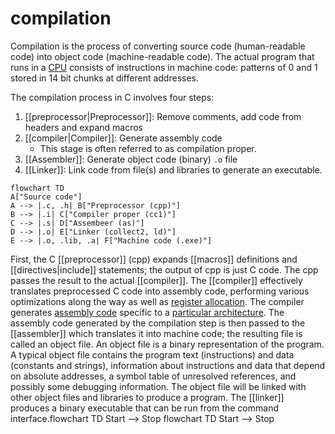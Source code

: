 # compilation

Compilation is the process of converting source code (human-readable code) into object code (machine-readable code). The actual program that runs in a [CPU](https://en.wikipedia.org/wiki/Central_processing_unit) consists of instructions in machine code: patterns of 0 and 1 stored in 14 bit chunks at different addresses.

The compilation process in C involves four steps:
1. [[preprocessor|Preprocessor]]: Remove comments, add code from headers and expand macros
2. [[compiler|Compiler]]: Generate assembly code
	- This stage is often referred to as compilation proper.
3. [[Assembler]]: Generate object code (binary) `.o` file
4. [[Linker]]: Link code from file(s) and libraries to generate an executable.

```mermaid
flowchart TD
A["Source code"]
A --> |.c, .h| B["Preprocessor (cpp)"]
B --> |.i| C["Compiler proper (cc1)"]
C --> |.s| D["Assembeer (as)"]
D --> |.o| E["Linker (collect2, ld)"]
E --> |.o, .lib, .a| F["Machine code (.exe)"]
```

First, the C [[preprocessor]] (cpp) expands [[macros]] definitions and [[directives|include]] statements; the output of cpp is just C code. The cpp passes the result to the actual [[compiler]]. The [[compiler]] effectively translates preprocessed C code into assembly code, performing various optimizations along the way as well as [register allocation](https://en.wikipedia.org/wiki/Register_allocation#:~:text=In%20compiler%20optimization%2C%20register%20allocation,limited%20number%20of%20processor%20registers.). The compiler generates [assembly code](https://en.wikipedia.org/wiki/Assembly_language) specific to a [particular architecture](https://en.wikipedia.org/wiki/Computer_architecture). The assembly code generated by the compilation step is then passed to the [[assembler]] which translates it into machine code; the resulting file is called an object file. An object file is a binary representation of the program. A typical object file contains the program text (instructions) and data (constants and strings), information about instructions and data that depend on absolute addresses, a symbol table of unresolved references, and possibly some debugging information. The object file will be linked with other object files and libraries to produce a program. The [[linker]] produces a binary executable that can be run from the command interface.flowchart TD
Start --> Stop
flowchart TD
Start --> Stop
